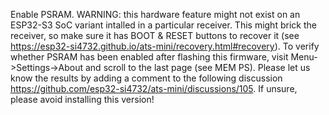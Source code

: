 Enable PSRAM. WARNING: this hardware feature might not exist on an ESP32-S3 SoC variant intalled in a particular receiver. This might brick the receiver, so make sure it has BOOT & RESET buttons to recover it (see <https://esp32-si4732.github.io/ats-mini/recovery.html#recovery>). To verify whether PSRAM has been enabled after flashing this firmware, visit Menu->Settings->About and scroll to the last page (see MEM PS). Please let us know the results by adding a comment to the following discussion <https://github.com/esp32-si4732/ats-mini/discussions/105>.
If unsure, please avoid installing this version!